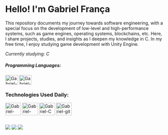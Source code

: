 # Hello! I'm Gabriel França
This repository documents my journey towards software engineering, with a special focus on the development of low-level and high-performance systems, such as game engines, operating systems, blockchains, etc. Here, I share projects, studies, and insights as I deepen my knowledge in C. In my free time, I enjoy studying game development with Unity Engine.

*Currently studying: C*

##### Programming Languages:
<div> 
  <img align="center" alt="Gabriel-C" height="30" width="40" src="https://cdn.jsdelivr.net/gh/devicons/devicon@latest/icons/c/c-original.svg" />
  <img align="center" alt="Gabriel-Python" height="30" width="40" src="https://cdn.jsdelivr.net/gh/devicons/devicon@latest/icons/python/python-original.svg" />
<div> 

### Technologies Used Daily:
<div> 
  <img align="center" alt="Gabriel-Archlinux" height="40" width="50" src="https://cdn.jsdelivr.net/gh/devicons/devicon@latest/icons/archlinux/archlinux-original.svg" /> 
  <img align="center" alt="Gabriel-VScode" height="40" width="50" src="https://cdn.jsdelivr.net/gh/devicons/devicon@latest/icons/vscode/vscode-original.svg" />
  <img align="center" alt="Gabriel-C" height="40" width="50" src="https://cdn.jsdelivr.net/gh/devicons/devicon@latest/icons/c/c-original.svg" />
  <img align="center" alt="Gabriel-git" height="40" width="50" src="https://cdn.jsdelivr.net/gh/devicons/devicon@latest/icons/git/git-original.svg" />
<div> 

##

<div> 
  <a href="mailto:gabrielgfranca7@gmail.com" target="_blank"><img src="https://img.shields.io/badge/Gmail-D14836?style=for-the-badge&logo=gmail&logoColor=white" target="_blank"></a>
  <a href="https://www.linkedin.com/in/gabriel-fran%C3%A7a-b73899216/" target="_blank"><img src="https://img.shields.io/badge/LinkedIn-0077B5?style=for-the-badge&logo=linkedin&logoColor=white" target="_blank"></a>
  <a href="https://leetcode.com/u/GabrielgFranca/" target="_blank"><img src="https://img.shields.io/badge/-LeetCode-FFA116?style=for-the-badge&logo=LeetCode&logoColor=black" target="_blank"></a>
</div>
 
